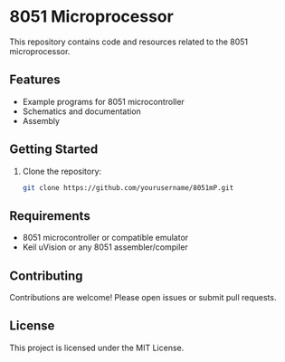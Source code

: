 # 8051 Microprocessor

This repository contains code and resources related to the 8051 microprocessor.

## Features

- Example programs for 8051 microcontroller
- Schematics and documentation
- Assembly

## Getting Started

1. Clone the repository:
    ```bash
    git clone https://github.com/yourusername/8051mP.git
    ```

## Requirements

- 8051 microcontroller or compatible emulator
- Keil uVision or any 8051 assembler/compiler

## Contributing

Contributions are welcome! Please open issues or submit pull requests.

## License

This project is licensed under the MIT License.
